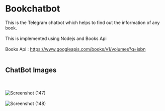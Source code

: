 # Bookchatbot
This is the Telegram chatbot which helps to find out the information of any book.
<br><br>This is implemented using Nodejs and Books Api
<br><br>Books Api : <https://www.googleapis.com/books/v1/volumes?q=isbn>
<br><br>
## ChatBot Images
<br><br>
![Screenshot (147)](https://user-images.githubusercontent.com/72993229/104842882-b7424880-58ed-11eb-9bd3-33f414849b36.png)
<br><br>
![Screenshot (148)](https://user-images.githubusercontent.com/72993229/104842891-c3c6a100-58ed-11eb-92bf-374f9e184d2e.png)

